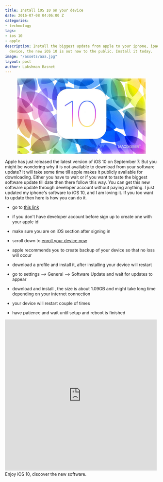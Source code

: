 ```yaml
---
title: Install iOS 10 on your device
date: 2016-07-08 04:06:00 Z
categories:
- technology
tags:
- ios 10
- apple
description: Install the biggest update from apple to your iphone, ipad or any iOS
  device, the new iOS 10 is out now to the public. Install it today.
image: "/assets/aaa.jpg"
layout: post
author: Lakshman Basnet
---
```


<figure><img src="/assets/aaa.jpg"/></figure>
Apple has just released the latest version of iOS 10 on September 7. But you might be wondering why it is not available to download from your software update? It will take some time till apple makes it publicly available for downloading. Either you have to wait or if you want to taste the biggest software update till date then there follow this way. You can get this new software update through developer account without paying anything. I just updated my iphone's software to iOS 10, and I am loving it. If you too want to update then here is how you can do it.

 * go to <a href="https://beta.apple.com/sp/betaprogram/" target="blank"> this link </a>
 * if you don't have developer account before sign up to create one with your apple id
 * make sure you are on iOS section after signing in 
 * scroll down to <a href="https://beta.apple.com/sp/betaprogram/redemption#ios" target="blank"> enroll your device now</a>

 * apple recommends you to create backup of your device so that no loss will occur
 * download a profile and install it, after installing your device will restart
 * go to settings --> General --> Software Update and wait for updates to appear

 * download and install , the size is about 1.09GB and might take long time depending on your internet connection
 * your device will restart couple of times
 * have patience and wait until setup and reboot is finished
<iframe src="https://www.facebook.com/plugins/post.php?href=https%3A%2F%2Fwww.facebook.com%2Fphoto.php%3Ffbid%3D1269462166411589%26set%3Da.842798649077945.1073741837.100000434533671%26type%3D3&width=500&show_text=false&height=497&appId" width="500" height="497" style="border:none;overflow:hidden" scrolling="no" frameborder="0" allowTransparency="true"></iframe>
 Enjoy iOS 10, discover the new software.
